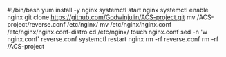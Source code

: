 #!/bin/bash
yum install -y nginx
systemctl start nginx
systemctl enable nginx
git clone https://github.com/Godwinjulin/ACS-project.git
mv /ACS-project/reverse.conf /etc/nginx/
mv /etc/nginx/nginx.conf /etc/nginx/nginx.conf-distro
cd /etc/nginx/
touch nginx.conf
sed -n 'w nginx.conf' reverse.conf
systemctl restart nginx
rm -rf reverse.conf
rm -rf /ACS-project



